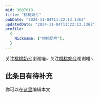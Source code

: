 ```yaml
---
mid: 3087010
title: "桃桃奶兮"
pubDate: "2024-11-04T11:22:13.136Z"
updatedDate: "2024-11-04T11:22:13.136Z"
profile:
  {
    Nickname: ["桃桃奶兮"],
  }
---
```


关注[桃桃奶兮](https://space.bilibili.com/3087010)谢谢喵~ 关注[桃桃奶兮](https://space.bilibili.com/3087010)谢谢喵~

## 此条目有待补充
你可以在[这里](https://github.com/Yuhanawa/VTuber.ICU-Content/edit/master/v/桃桃奶兮/index.md)编辑本文

